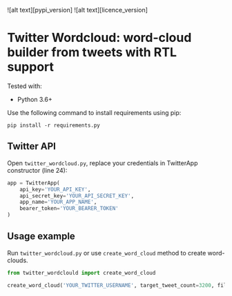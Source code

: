 ![alt text][pypi_version] ![alt text][licence_version]

# Twitter Wordcloud: word-cloud builder from tweets with RTL support

Tested with:
* Python 3.6+

Use the following command to install requirements using pip:
```
pip install -r requirements.py
```

## Twitter API
Open `twitter_wordcloud.py`, replace your credentials in TwitterApp constructor (line 24):

```python
app = TwitterApp(
    api_key='YOUR_API_KEY',
    api_secret_key='YOUR_API_SECRET_KEY',
    app_name='YOUR_APP_NAME',
    bearer_token='YOUR_BEARER_TOKEN'
)
```

## Usage example

Run `twitter_wordcloud.py` or use `create_word_cloud` method to create word-clouds.
```python
from twitter_wordclould import create_word_cloud

create_word_cloud('YOUR_TWITTER_USERNAME', target_tweet_count=3200, filename='output.png')
```
